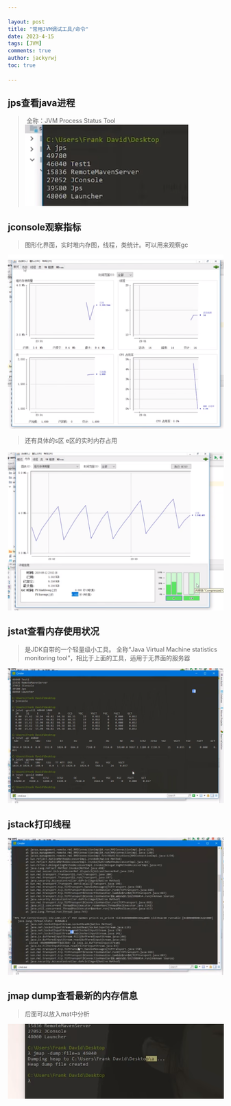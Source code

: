 ```yaml
---

layout: post
title: "常用JVM调试工具/命令"
date: 2023-4-15
tags: [JVM]
comments: true
author: jackyrwj
toc: true

---
```



## jps查看java进程

>  全称：JVM Process Status Tool 
![](https://raw.githubusercontent.com/jackyrwj/picb/master/20230415231902.png)

## jconsole观察指标

> 图形化界面，实时堆内存图，线程，类统计。可以用来观察gc

![](https://raw.githubusercontent.com/jackyrwj/picb/master/20230415231945.png)

> 还有具体的s区  e区的实时内存占用 

![](https://raw.githubusercontent.com/jackyrwj/picb/master/20230415231907.png)

## jstat查看内存使用状况

> 是JDK自带的一个轻量级小工具。 全称“Java Virtual Machine statistics monitoring tool”，相比于上面的工具，适用于无界面的服务器

![](https://raw.githubusercontent.com/jackyrwj/picb/master/20230415231955.png)

## jstack打印线程

![](https://raw.githubusercontent.com/jackyrwj/picb/master/20230415231913.png)

## jmap  dump查看最新的内存信息

> 后面可以放入mat中分析

![](https://raw.githubusercontent.com/jackyrwj/picb/master/20230415232006.png)
